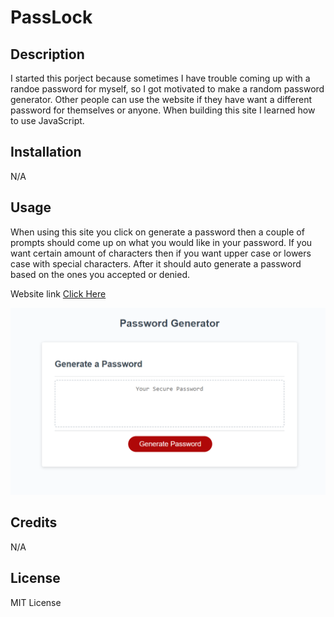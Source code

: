 # PassLock

## Description

I started this porject because sometimes I have trouble coming up with a randoe password for myself, so I got motivated to make a random password generator.
Other people can use the website if they have want a different password for themselves or anyone. When building this site I learned how to use JavaScript.

## Installation

N/A

## Usage

When using this site you click on generate a password then a couple of prompts should come up on what you would like in your password. If you want
certain amount of characters then if you want upper case or lowers case with special characters. After it should auto generate a password based on
the ones you accepted or denied.  

Website link [Click Here](https://josuehernand.github.io/PassLock/)  

![Planner](./assets/images/passlock.png)

## Credits

N/A

## License

MIT License
